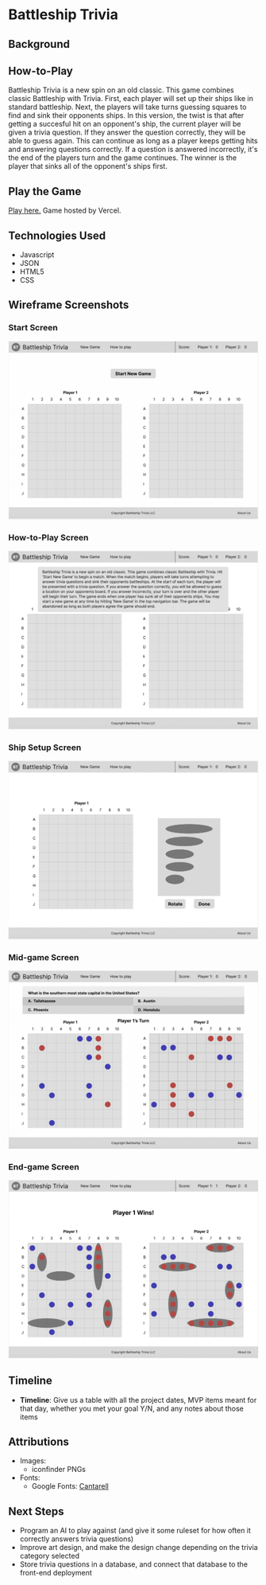 # Battleship Trivia

## Background



## How-to-Play

 Battleship Trivia is a new spin on an old classic. This game combines classic Battleship with Trivia. First, each player will set up their ships like in standard battleship. Next, the players will take turns guessing squares to find and sink their opponents ships. In this version, the twist is that after getting a succesful hit on an opponent's ship, the current player will be given a trivia question. If they answer the question correctly, they will be able to guess again. This can continue as long as a player keeps getting hits and answering questions correctly. If a question is answered incorrectly, it's the end of the players turn and the game continues. The winner is the player that sinks all of the opponent's ships first.

## Play the Game

[Play here.](https://battleship-trivia.vercel.app/) Game hosted by Vercel. 

## Technologies Used

- Javascript
- JSON
- HTML5
- CSS

## Wireframe Screenshots

### Start Screen

![Start screen](./StartStateScreenshotBattleshipTrivia.png)

### How-to-Play Screen

![How-to-Play](./HowToPlayStateScreenshotBattleshipTrivia.png)

### Ship Setup Screen

![Ship Setup Screen](./ShipSetUpWireframe.png)

### Mid-game Screen

![Mid-game Screen](./MidGameWireframe.png)

### End-game Screen

![End-game Screen](./EndGameWireframe.png)

## Timeline

- **Timeline**: Give us a table with all the project dates, MVP items meant for that day, whether you met your goal Y/N, and any notes about those items

## Attributions

  - Images:
    * iconfinder PNGs
  - Fonts: 
    * Google Fonts: [Cantarell](https://fonts.google.com/specimen/Cantarell)

## Next Steps

- Program an AI to play against (and give it some ruleset for how often it correctly answers trivia questions)
- Improve art design, and make the design change depending on the trivia category selected
- Store trivia questions in a database, and connect that database to the front-end deployment